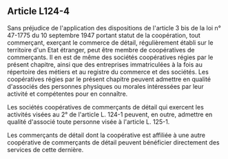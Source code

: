 Article L124-4
----
Sans préjudice de l'application des dispositions de l'article 3 bis de la loi n°
47-1775 du 10 septembre 1947 portant statut de la coopération, tout commerçant,
exerçant le commerce de détail, régulièrement établi sur le territoire d'un Etat
étranger, peut être membre de coopératives de commerçants. Il en est de même des
sociétés coopératives régies par le présent chapitre, ainsi que des entreprises
immatriculées à la fois au répertoire des métiers et au registre du commerce et
des sociétés. Les coopératives régies par le présent chapitre peuvent admettre
en qualité d'associés des personnes physiques ou morales intéressées par leur
activité et compétentes pour en connaître.

Les sociétés coopératives de commerçants de détail qui exercent les activités
visées au 2° de l'article L. 124-1 peuvent, en outre, admettre en qualité
d'associé toute personne visée à l'article L. 125-1.

Les commerçants de détail dont la coopérative est affiliée à une autre
coopérative de commerçants de détail peuvent bénéficier directement des services
de cette dernière.
